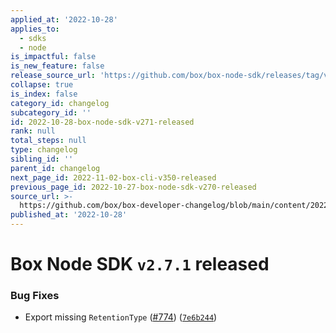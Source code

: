 ```yaml
---
applied_at: '2022-10-28'
applies_to:
  - sdks
  - node
is_impactful: false
is_new_feature: false
release_source_url: 'https://github.com/box/box-node-sdk/releases/tag/v2.7.1'
collapse: true
is_index: false
category_id: changelog
subcategory_id: ''
id: 2022-10-28-box-node-sdk-v271-released
rank: null
total_steps: null
type: changelog
sibling_id: ''
parent_id: changelog
next_page_id: 2022-11-02-box-cli-v350-released
previous_page_id: 2022-10-27-box-node-sdk-v270-released
source_url: >-
  https://github.com/box/box-developer-changelog/blob/main/content/2022/10-28-box-node-sdk-v271-released.md
published_at: '2022-10-28'
---
```

# Box Node SDK `v2.7.1` released

### Bug Fixes

* Export missing `RetentionType` ([#774][1]) ([`7e6b244`][2])

[1]: https://github.com/box/box-node-sdk/issues/774

[2]: https://github.com/box/box-node-sdk/commit/7e6b244ba63d363ecc921be570140c9e1ed1d032